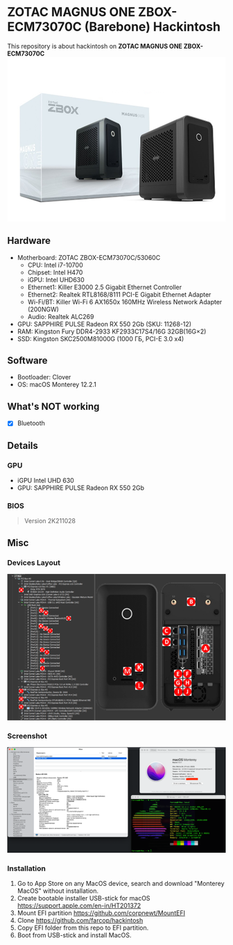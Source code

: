 # 	ZOTAC MAGNUS ONE ZBOX-ECM73070C (Barebone) Hackintosh

This repository is about hackintosh on **ZOTAC MAGNUS ONE ZBOX-ECM73070C**
![Device](pictures/zotac-magnus-one.jpeg "Device")

## Hardware

* Motherboard: ZOTAC ZBOX-ECM73070C/53060C
  * CPU: Intel i7-10700
  * Chipset: Intel H470
  * iGPU: Intel UHD630
  * Ethernet1: Killer E3000 2.5 Gigabit Ethernet Controller
  * Ethernet2: Realtek RTL8168/8111 PCI-E Gigabit Ethernet Adapter
  * Wi-Fi/BT: Killer Wi-Fi 6 AX1650x 160MHz Wireless Network Adapter (200NGW)
  * Audio: Realtek ALC269
* GPU: SAPPHIRE PULSE Radeon RX 550 2Gb (SKU: 11268-12)
* RAM: Kingston Fury DDR4-2933 KF2933C17S4/16G 32GB(16G×2)
* SSD: Kingston SKC2500M81000G (1000 ГБ, PCI-E 3.0 x4)

## Software

* Bootloader: Clover
* OS: macOS Monterey 12.2.1

## What's NOT working

- [x] Bluetooth

## Details

### GPU

* iGPU Intel UHD 630
* GPU: SAPPHIRE PULSE Radeon RX 550 2Gb

### BIOS

> Version 2K211028

## Misc

### Devices Layout

![Devices Layout](pictures/magnus-one-bus-anno-w-arrows.png "Devices Layout")

### Screenshot

![Screenshot](pictures/%D0%A1%D0%BD%D0%B8%D0%BC%D0%BE%D0%BA%20%D1%8D%D0%BA%D1%80%D0%B0%D0%BD%D0%B0%202022-02-21%20%D0%B2%2021.43.08.png "Screenshot")

### Installation

1. Go to App Store on any MacOS device, search and download "Monterey MacOS" without installation.
2. Create bootable installer USB-stick for macOS https://support.apple.com/en-in/HT201372
3. Mount EFI partition https://github.com/corpnewt/MountEFI
4. Clone https://github.com/farcop/hackintosh
5. Copy EFI folder from this repo to EFI partition.
6. Boot from USB-stick and install MacOS. 
